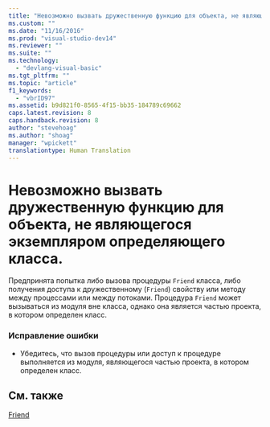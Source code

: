 ```yaml
---
title: "Невозможно вызвать дружественную функцию для объекта, не являющегося экземпляром определяющего класса. | Microsoft Docs"
ms.custom: ""
ms.date: "11/16/2016"
ms.prod: "visual-studio-dev14"
ms.reviewer: ""
ms.suite: ""
ms.technology: 
  - "devlang-visual-basic"
ms.tgt_pltfrm: ""
ms.topic: "article"
f1_keywords: 
  - "vbrID97"
ms.assetid: b9d821f0-8565-4f15-bb35-184789c69662
caps.latest.revision: 8
caps.handback.revision: 8
author: "stevehoag"
ms.author: "shoag"
manager: "wpickett"
translationtype: Human Translation
---
```

# Невозможно вызвать дружественную функцию для объекта, не являющегося экземпляром определяющего класса.
Предпринята попытка либо вызова процедуры `Friend` класса, либо получения доступа к дружественному \(`Friend`\) свойству или методу между процессами или между потоками. Процедура `Friend` может вызываться из модуля вне класса, однако она является частью проекта, в котором определен класс.  
  
### Исправление ошибки  
  
-   Убедитесь, что вызов процедуры или доступ к процедуре выполняется из модуля, являющегося частью проекта, в котором определен класс.  
  
## См. также  
 [Friend](../../visual-basic/language-reference/modifiers/friend.md)